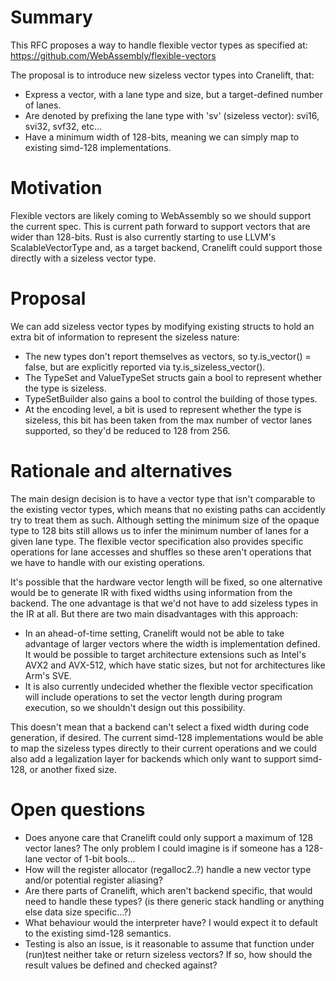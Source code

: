 # Summary

This RFC proposes a way to handle flexible vector types as specified at: https://github.com/WebAssembly/flexible-vectors

[summary]: #summary

The proposal is to introduce new sizeless vector types into Cranelift, that:
- Express a vector, with a lane type and size, but a target-defined number of lanes.
- Are denoted by prefixing the lane type with 'sv' (sizeless vector): svi16, svi32, svf32, etc...
- Have a minimum width of 128-bits, meaning we can simply map to existing simd-128 implementations.

# Motivation
[motivation]: #motivation

Flexible vectors are likely coming to WebAssembly so we should support the current spec. This is current path forward to support vectors that are wider than 128-bits.
Rust is also currently starting to use LLVM's ScalableVectorType and, as a target backend, Cranelift could support those directly with a sizeless vector type.

# Proposal
[proposal]: #proposal

We can add sizeless vector types by modifying existing structs to hold an extra bit of information to represent the sizeless nature:

- The new types don't report themselves as vectors, so ty.is\_vector() = false, but are explicitly reported via ty.is\_sizeless\_vector().
- The TypeSet and ValueTypeSet structs gain a bool to represent whether the type is sizeless.
- TypeSetBuilder also gains a bool to control the building of those types.
- At the encoding level, a bit is used to represent whether the type is sizeless, this bit has been taken from the max number of vector lanes supported, so they'd be reduced to 128 from 256.

# Rationale and alternatives
[rationale-and-alternatives]: #rationale-and-alternatives

The main design decision is to have a vector type that isn't comparable to the existing vector types, which means that no existing paths can accidently try to treat them as such. Although setting the minimum size of the opaque type to 128 bits still allows us to infer the minimum number of lanes for a given lane type. The flexible vector specification also provides specific operations for lane accesses and shuffles so these aren't operations that we have to handle with our existing operations.

It's possible that the hardware vector length will be fixed, so one alternative would be to generate IR with fixed widths using information from the backend. The one advantage is that we'd not have to add sizeless types in the IR at all. But there are two main disadvantages with this approach:
- In an ahead-of-time setting, Cranelift would not be able to take advantage of larger vectors where the width is implementation defined. It would be possible to target architecture extensions such as Intel's AVX2 and AVX-512, which have static sizes, but not for architectures like Arm's SVE.
- It is also currently undecided whether the flexible vector specification will include operations to set the vector length during program execution, so we shouldn't design out this possibility.

This doesn't mean that a backend can't select a fixed width during code generation, if desired. The current simd-128 implementations would be able to map the sizeless types directly to their current operations and we could also add a legalization layer for backends which only want to support simd-128, or another fixed size.

# Open questions
[open-questions]: #open-questions

- Does anyone care that Cranelift could only support a maximum of 128 vector lanes? The only problem I could imagine is if someone has a 128-lane vector of 1-bit bools...
- How will the register allocator (regalloc2..?) handle a new vector type and/or potential register aliasing?
- Are there parts of Cranelift, which aren't backend specific, that would need to handle these types? (is there generic stack handling or anything else data size specific...?)
- What behaviour would the interpreter have? I would expect it to default to the existing simd-128 semantics.
- Testing is also an issue, is it reasonable to assume that function under (run)test neither take or return sizeless vectors? If so, how should the result values be defined and checked against?

